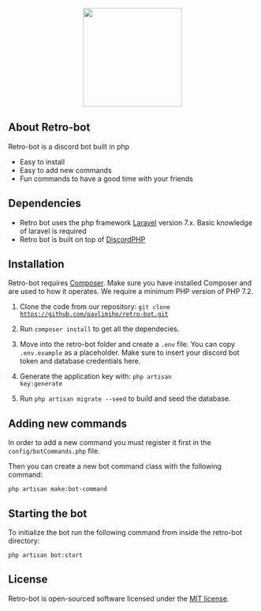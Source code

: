 <p align="center"><img src="https://media.discordapp.net/attachments/376076464279388165/746702732077039626/YouTube_Profile_Picture.png" width="200"></p>

## About Retro-bot

Retro-bot is a discord bot built in php

- Easy to install
- Easy to add new commands
- Fun commands to have a good time with your friends

## Dependencies

- Retro bot uses the php framework [Laravel](https://laravel.com/docs/7.x/installation) version 7.x. Basic knowledge of laravel is required
- Retro bot is built on top of [DiscordPHP](https://github.com/teamreflex/DiscordPHP)

## Installation

Retro-bot requires [Composer](https://getcomposer.org). Make sure you have installed Composer and are used to how it operates. We require a minimum PHP version of PHP 7.2.

1. Clone the code from our repository: <code>git clone https://github.com/pavlimiho/retro-bot.git</code>

2. Run <code>composer install</code> to get all the dependecies.

3. Move into the retro-bot folder and create a <code>.env</code> file. You can copy <code>.env.example</code> as a placeholder. Make sure to insert your discord bot token and database credentials here.

4. Generate the application key with: <code>php artisan key:generate</code>

5. Run <code>php artisan migrate --seed</code> to build and seed the database.

## Adding new commands

In order to add a new command you must register it first in the <code>config/botCommands.php</code> file.

Then you can create a new bot command class with the following command:

<code>php artisan make:bot-command</code>

## Starting the bot

To initialize the bot run the following command from inside the retro-bot directory:

<code>php artisan bot:start</code>

## License

Retro-bot is open-sourced software licensed under the [MIT license](https://github.com/pavlimiho/retro-bot/blob/master/LICENSE).
